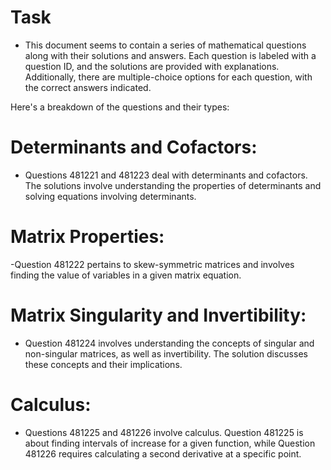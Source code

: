 # Task 
- This document seems to contain a series of mathematical questions along with their solutions and answers. Each question is labeled with a question ID, and the solutions are provided with explanations. Additionally, there are multiple-choice options for each question, with the correct answers indicated.

Here's a breakdown of the questions and their types:

# Determinants and Cofactors: 
- Questions 481221 and 481223 deal with determinants and cofactors. The solutions involve understanding the properties of determinants and solving equations involving determinants.

# Matrix Properties:
-Question 481222 pertains to skew-symmetric matrices and involves finding the value of variables in a given matrix equation.

# Matrix Singularity and Invertibility: 
- Question 481224 involves understanding the concepts of singular and non-singular matrices, as well as invertibility. The solution discusses these concepts and their implications.

# Calculus:
- Questions 481225 and 481226 involve calculus. Question 481225 is about finding intervals of increase for a given function, while Question 481226 requires calculating a second derivative at a specific point.
